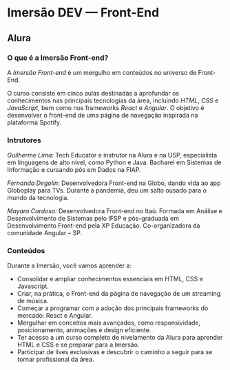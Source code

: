 # Imersão DEV — Front-End
## Alura

### O que é a Imersão Front-end?
A *Imersão Front-end* é um mergulho em conteúdos no universo de Front-End.

O curso consiste em cinco aulas destinadas a aprofundar os conhecimentos nas principais tecnologias da área, incluindo *HTML*, *CSS* e *JavaScript*, bem como nos frameworks *React* e *Angular*. O objetivo é desenvolver o front-end de uma página de navegação inspirada na plataforma Spotify.


### Intrutores

*Guilherme Lima:* Tech Educator e instrutor na Alura e na USP, especialista em linguagens de alto nível, como Python e Java. Bacharel em Sistemas de Informação e cursando pós em Dados na FIAP.

*Fernanda Degolin:* Desenvolvedora Front-end na Globo, dando vida ao app Globoplay para TVs. Durante a pandemia, deu um salto ousado para o mundo da tecnologia.

*Mayara Cardoso:* Desenvolvedora Front-end no Itaú. Formada em Análise e Desenvolvimento de Sistemas pelo IFSP e pós-graduada em Desenvolvimento Front-end pela XP Educação. Co-organizadora da comunidade Angular – SP.


### Conteúdos 

Durante a Imersão, você vamos aprender a:

- Consolidar e ampliar conhecimentos essenciais em HTML, CSS e Javascript.
- Criar, na prática, o Front-end da página de navegação de um streaming de música.
- Começar a programar com a adoção dos principais frameworks do mercado: React e Angular.
- Mergulhar em conceitos mais avançados, como responsividade, posicionamento, animações e design eficiente.
- Ter acesso a um curso completo de nivelamento da Alura para aprender HTML e CSS e se preparar para a Imersão.
- Participar de lives exclusivas e descubrir o caminho a seguir para se tornar profissional da área.
